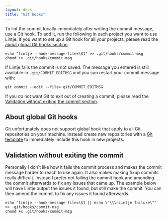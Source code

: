 ```yaml
---
layout: docs
title: "Git hooks"
---
```


To lint the commit locally immediately after writing the commit message, use a Git hook. To add it, run the following in each project you want to use Lintje. If you want to set up a Git hook for all your projects, please read the [about global Git hooks section](#about-global-git-hooks).

```
echo "lintje --hook-message-file=\$1" >> .git/hooks/commit-msg
chmod +x .git/hooks/commit-msg
```

If Lintje fails the commit is not saved. The message you entered is still available in `.git/COMMIT_EDITMSG` and you can restart your commit message with:

```
git commit --edit --file=.git/COMMIT_EDITMSG
```

If you do not want Git to exit out of creating a commit, please read the [Validation without exiting the commit section](#validation-without-exiting-the-commit).

## About global Git hooks

Git unfortunately does not support global hook that apply to all Git repositories on your machine. Instead create new repositories with a [Git template](https://git-scm.com/docs/git-init#_template_directory) to immediately include this hook in new projects.

## Validation without exiting the commit

Personally I don't like how it fails the commit process and makes the commit message harder to reach to use again. It also makes making fixup commits really difficult. Instead I prefer not failing the commit hook and amending the commit afterwards to fix any issues that came up. The example below will have Lintje output the issues it found, but still make the commit. You can then amend the commit to fix any issues it found afterwards.

```
echo "lintje --hook-message-file=\$1 || echo \"\\\nLintje failure\"" >> .git/hooks/commit-msg
chmod +x .git/hooks/commit-msg
```
